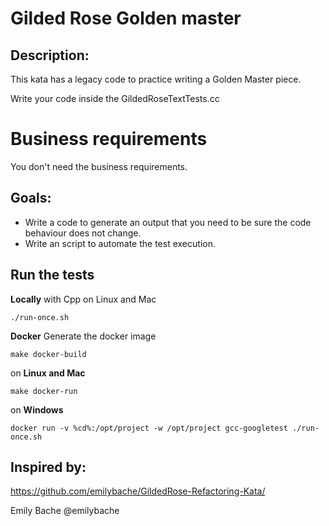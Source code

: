 # Gilded Rose Golden master

## Description:
This kata has a legacy code to practice writing a Golden Master piece.

Write your code inside the GildedRoseTextTests.cc

# Business requirements
You don't need the business requirements.

## Goals:
- Write a code to generate an output that you need to be sure the code behaviour does not change.
- Write an script to automate the test execution.

## Run the tests

**Locally** with Cpp on Linux and Mac

    ./run-once.sh

**Docker**
Generate the docker image

    make docker-build

on **Linux and Mac**

    make docker-run

on **Windows**

    docker run -v %cd%:/opt/project -w /opt/project gcc-googletest ./run-once.sh
    
## Inspired by:
https://github.com/emilybache/GildedRose-Refactoring-Kata/

Emily Bache @emilybache